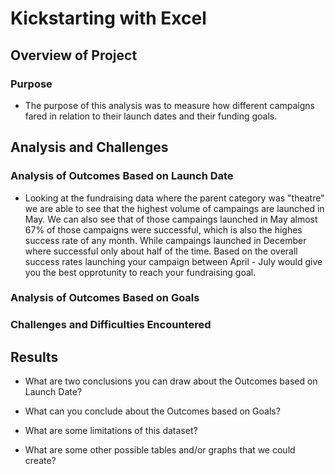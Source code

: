 # Kickstarting with Excel

## Overview of Project

### Purpose
 - The purpose of this analysis was to measure how different campaigns fared in relation to their launch dates and their funding goals.  

## Analysis and Challenges

### Analysis of Outcomes Based on Launch Date
 - Looking at the fundraising data where the parent category was "theatre" we are able to see that the highest volume of campaings are launched in May.  We can also see that of those campaings launched in May almost 67% of those campaigns were successful, which is also the highes success rate of any month. While campaings launched in December where successful only about half of the time.  Based on the overall success rates launching your campaign between April - July would give you the best opprotunity to reach your fundraising goal.  

### Analysis of Outcomes Based on Goals

### Challenges and Difficulties Encountered

## Results

- What are two conclusions you can draw about the Outcomes based on Launch Date?

- What can you conclude about the Outcomes based on Goals?

- What are some limitations of this dataset?

- What are some other possible tables and/or graphs that we could create?
